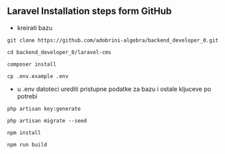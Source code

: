 ## Laravel Installation steps form GitHub

- kreirati bazu

```
git clone https://github.com/adobrini-algebra/backend_developer_0.git

cd backend_developer_0/laravel-cms

composer install

cp .env.example .env
```

- u .env datoteci urediti pristupne podatke za bazu i ostale kljuceve po potrebi

```
php artisan key:generate

php artisan migrate --seed

npm install

npm run build
```

